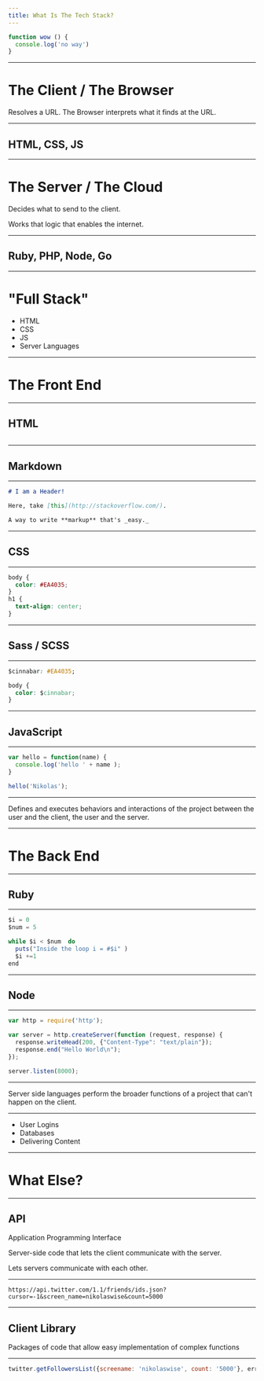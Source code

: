 ```yaml
---
title: What Is The Tech Stack?
---
```


```js
function wow () {
  console.log('no way')
}
```

---

# The Client / The Browser

Resolves a URL. The Browser interprets what it finds at the URL.

---

## HTML, CSS, JS

---

# The Server / The Cloud

Decides what to send to the client.

Works that logic that enables the internet.

---

## Ruby, PHP, Node, Go

---

# "Full Stack"

- HTML
- CSS
- JS
- Server Languages

---

# The Front End

---

## HTML

```html

```

---

## Markdown

---

```md
# I am a Header!

Here, take [this](http://stackoverflow.com/).

A way to write **markup** that's _easy._
```

---

## CSS

---

```css
body {
  color: #EA4035;
}
h1 {
  text-align: center;
}
```

---

## Sass / SCSS

---

```css
$cinnabar: #EA4035;

body {
  color: $cinnabar;
}
```

---

## JavaScript

---

```js
var hello = function(name) {
  console.log('hello ' + name );
}

hello('Nikolas');
```

---

Defines and executes behaviors and interactions of the project between the user and the client, the user and the server.

---

# The Back End

---

## Ruby

---

```js
$i = 0
$num = 5

while $i < $num  do
  puts("Inside the loop i = #$i" )
  $i +=1
end
```

---

## Node

---

```js
var http = require('http');

var server = http.createServer(function (request, response) {
  response.writeHead(200, {"Content-Type": "text/plain"});
  response.end("Hello World\n");
});

server.listen(8000);
```

---

Server side languages perform the broader functions of a project that can't happen on the client.

---

- User Logins
- Databases
- Delivering Content

---

# What Else?

---

## API
Application Programming Interface

Server-side code that lets the client communicate with the server.

Lets servers communicate with each other.

---

```curl
https://api.twitter.com/1.1/friends/ids.json?cursor=-1&screen_name=nikolaswise&count=5000
```

---

## Client Library

Packages of code that allow easy implementation of complex functions

---

```js
twitter.getFollowersList({screename: 'nikolaswise', count: '5000'}, errorCallback, successCallback);
```







